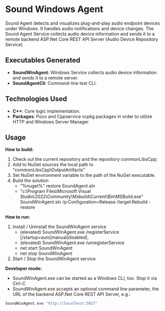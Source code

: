 # Sound Windows Agent

Sound Agent detects and visualizes plug-and-play audio endpoint devices under Windows. It handles audio notifications and device changes.
The Sound Agent Service collects audio device information and sends it to a remote backend ASP.Net Core REST API Server (Audio Device Repository Service)

## Executables Generated
- **SoundWinAgent**: Windows Service collects audio device information and sends it to a remote server.
- **SoundAgentCli**: Command-line test CLI.

## Technologies Used
- **C++**: Core logic implementation.
- **Packages**: Poco and Cppservice vcpkg packages in order to utilize HTTP and Windows Server Manager

## Usage

**How to build:**

1. Check out the current repository and the repository commonLibsCpp;
2. Add to NuGet sources the local path to "commonLibsCpp\OutputArtifacts"
3. Set NuGet environment variable to the path of the NuGet executable.
4. Build the solution
	- "%nuget%" restore SoundAgent.sln
	- "c:\Program Files\Microsoft Visual Studio\2022\Community\Msbuild\Current\Bin\MSBuild.exe" SoundWinAgent.sln /p:Configuration=Release /target:Rebuild -restore

**How to run:**

1. Install / Uninstall the SoundWinAgent service
	- (elevated) SoundWinAgent.exe /registerService [/startup=auto|manual|disabled]. 
	- (elevated) SoundWinAgent.exe /unregisterService
	- net start SoundWinAgent
	- net stop SoundWinAgent
2. Start / Stop the SoundWinAgent service

**Developer mode:**

- SoundWinAgent.exe can be started as a Windows CLI, too. Stop it via Ctrl-C
- SoundWinAgent.exe accepts an optional command line parameter, the URL of the backend ASP.Net Core REST API Server, e.g.:

```powershell or bash
SoundWinAgent.exe "http://localhost:5027"
```

